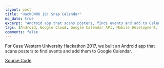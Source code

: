 ```yaml
---
layout: post
title: "HackCWRU 18: Snap Calendar"
no_date: true
excerpt: "Android app that scans posters, finds events and add to Calendar."
tags: [Android, Google Cloud, Google Calendar API, Mobile Development, Back-End Development, Google Cloud Natural Language, Google Cloud Vision, Android Studio, Project]
comments: false
---
```


For Case Western University Hackathon 2017, we built an Android app that scans posters to find events and add them to Google Calendar.

<div markdown="0">
	<a href="https://github.com/AndrewYinLi/Snap-Calendar" class="btn btn-info">
	Source Code
</a></div>